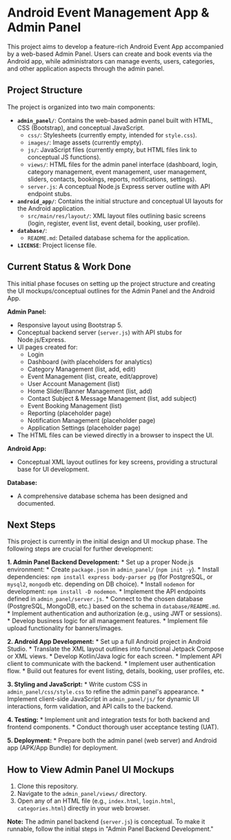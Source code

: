 # Android Event Management App & Admin Panel

This project aims to develop a feature-rich Android Event App accompanied by a web-based Admin Panel. Users can create and book events via the Android app, while administrators can manage events, users, categories, and other application aspects through the admin panel.

## Project Structure

The project is organized into two main components:

*   **`admin_panel/`**: Contains the web-based admin panel built with HTML, CSS (Bootstrap), and conceptual JavaScript.
    *   `css/`: Stylesheets (currently empty, intended for `style.css`).
    *   `images/`: Image assets (currently empty).
    *   `js/`: JavaScript files (currently empty, but HTML files link to conceptual JS functions).
    *   `views/`: HTML files for the admin panel interface (dashboard, login, category management, event management, user management, sliders, contacts, bookings, reports, notifications, settings).
    *   `server.js`: A conceptual Node.js Express server outline with API endpoint stubs.
*   **`android_app/`**: Contains the initial structure and conceptual UI layouts for the Android application.
    *   `src/main/res/layout/`: XML layout files outlining basic screens (login, register, event list, event detail, booking, user profile).
*   **`database/`**:
    *   `README.md`: Detailed database schema for the application.
*   **`LICENSE`**: Project license file.

## Current Status & Work Done

This initial phase focuses on setting up the project structure and creating the UI mockups/conceptual outlines for the Admin Panel and the Android App.

**Admin Panel:**
*   Responsive layout using Bootstrap 5.
*   Conceptual backend server (`server.js`) with API stubs for Node.js/Express.
*   UI pages created for:
    *   Login
    *   Dashboard (with placeholders for analytics)
    *   Category Management (list, add, edit)
    *   Event Management (list, create, edit/approve)
    *   User Account Management (list)
    *   Home Slider/Banner Management (list, add)
    *   Contact Subject & Message Management (list, add subject)
    *   Event Booking Management (list)
    *   Reporting (placeholder page)
    *   Notification Management (placeholder page)
    *   Application Settings (placeholder page)
*   The HTML files can be viewed directly in a browser to inspect the UI.

**Android App:**
*   Conceptual XML layout outlines for key screens, providing a structural base for UI development.

**Database:**
*   A comprehensive database schema has been designed and documented.

## Next Steps

This project is currently in the initial design and UI mockup phase. The following steps are crucial for further development:

**1. Admin Panel Backend Development:**
    *   Set up a proper Node.js environment:
        *   Create `package.json` in `admin_panel/` (`npm init -y`).
        *   Install dependencies: `npm install express body-parser pg` (for PostgreSQL, or `mysql2`, `mongodb` etc. depending on DB choice).
        *   Install `nodemon` for development: `npm install -D nodemon`.
    *   Implement the API endpoints defined in `admin_panel/server.js`.
    *   Connect to the chosen database (PostgreSQL, MongoDB, etc.) based on the schema in `database/README.md`.
    *   Implement authentication and authorization (e.g., using JWT or sessions).
    *   Develop business logic for all management features.
    *   Implement file upload functionality for banners/images.

**2. Android App Development:**
    *   Set up a full Android project in Android Studio.
    *   Translate the XML layout outlines into functional Jetpack Compose or XML views.
    *   Develop Kotlin/Java logic for each screen.
    *   Implement API client to communicate with the backend.
    *   Implement user authentication flow.
    *   Build out features for event listing, details, booking, user profiles, etc.

**3. Styling and JavaScript:**
    *   Write custom CSS in `admin_panel/css/style.css` to refine the admin panel's appearance.
    *   Implement client-side JavaScript in `admin_panel/js/` for dynamic UI interactions, form validation, and API calls to the backend.

**4. Testing:**
    *   Implement unit and integration tests for both backend and frontend components.
    *   Conduct thorough user acceptance testing (UAT).

**5. Deployment:**
    *   Prepare both the admin panel (web server) and Android app (APK/App Bundle) for deployment.

## How to View Admin Panel UI Mockups

1.  Clone this repository.
2.  Navigate to the `admin_panel/views/` directory.
3.  Open any of an HTML file (e.g., `index.html`, `login.html`, `categories.html`) directly in your web browser.

**Note:** The admin panel backend (`server.js`) is conceptual. To make it runnable, follow the initial steps in "Admin Panel Backend Development."
